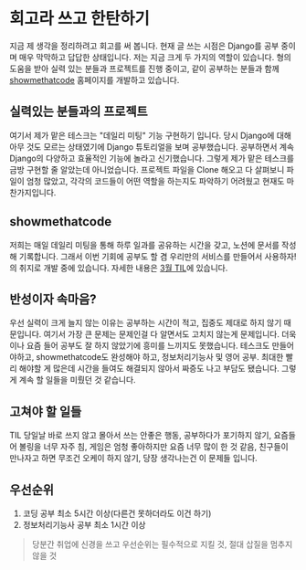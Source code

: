 # 회고라 쓰고 한탄하기
지금 제 생각을 정리하려고 회고를 써 봅니다. 현재 글 쓰는 시점은 Django를 공부 중이며 매우 막막하고 답답한 상태입니다.
저는 지금 크게 두 가지의 역할이 있습니다. 형의 도움을 받아 실력 있는 분들과 프로젝트를 진행 중이고, 같이 공부하는 분들과 함께 
[showmethatcode](https://showmethatcode.team/) 홈페이지를 개발하고 있습니다.

## 실력있는 분들과의 프로젝트
여기서 제가 맡은 테스크는 "데일리 미팅" 기능 구현하기 입니다. 당시 Django에 대해 아무 것도 모르는 상태였기에 Django 튜토리얼을 보며 공부했습니다.
공부하면서 계속 Django의 다양하고 효율적인 기능에 놀라고 신기했습니다. 그렇게 제가 맡은 테스크를 금방 구현할 줄 알았는데 아니었습니다.
프로젝트 파일을 Clone 해오고 다 살펴보니 파일이 엄청 많았고, 각각의 코드들이 어떤 역할을 하는지도 파악하기 어려웠고 현재도 마찬가지입니다.

## showmethatcode
저희는 매일 데일리 미팅을 통해 하루 일과를 공유하는 시간을 갖고, 노션에 문서를 작성해 기록합니다. 그래서 이번 기회에 공부도 할 겸 우리만의 서비스를 만들어서 
사용하자! 의 취지로 개발 중에 있습니다. 자세한 내용은 [3월 TIL](https://github.com/indante/TILs/blob/master/2020/March.md)에 있습니다.

## 반성이자 속마음?
우선 실력이 크게 늘지 않는 이유는 공부하는 시간이 적고, 집중도 제대로 하지 않기 때문입니다. 여기서 가장 큰 문제는 문제인걸 다 알면서도 고치지 않는게 문제입니다.
더욱이나 요즘 들어 공부도 잘 하지 않았기에 흥미를 느끼지도 못했습니다. 테스크도 만들어야하고, showmethatcode도 완성해야 하고, 정보처리기능사 및 영어 공부.
최대한 빨리 해야할 게 많은데 시간을 들여도 해결되지 않아서 짜증도 나고 부담도 됐습니다. 그렇게 계속 할 일들을 미뤘던 것 같습니다.

## 고쳐야 할 일들
TIL 당일날 바로 쓰지 않고 몰아서 쓰는 안좋은 행동, 공부하다가 포기하지 않기, 요즘들어 볼링을 너무 자주 침, 게임은 엄청 좋아하지만 요즘 너무 많이 한 것 같음,
친구들이 만나자고 하면 무조건 오케이 하지 않기, 당장 생각나는건 이 문제들 입니다.

## 우선순위
1. 코딩 공부 최소 5시간 이상(다른건 못하더라도 이건 하기)
2. 정보처리기능사 공부 최소 1시간 이상

> 당분간 취업에 신경을 쓰고 우선순위는 필수적으로 지킬 것, 절대 삽질을 멈추지 않을 것
